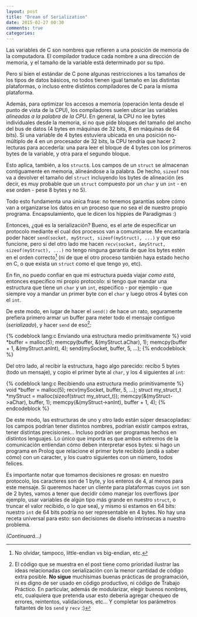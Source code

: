 ```yaml
---
layout: post
title: "Dream of Serialization"
date: 2015-02-27 00:30
comments: true
categories: 
---
```

Las variables de C son nombres que refieren a una posición de memoria de la computadora. El compilador traduce cada nombre a una dirección de memoria, y el tamaño de la variable está determinado por su tipo.

Pero si bien el estándar de C pone algunas restricciones a los tamaños de los tipos de datos básicos, no todos tienen igual tamaño en las distintas plataformas, o incluso entre distintos compiladores de C para la misma plataforma.<!-- more -->

Además, para optimizar los accesos a memoria (operación lenta desde el punto de vista de la CPU), los compiladores suelen ubicar las variables _alineadas a la palabra de la CPU_. En general, la CPU no lee bytes individuales desde la memoria, si no que pide bloques del tamaño del ancho del bus de datos (4 bytes en máquinas de 32 bits, 8 en máquinas de 64 bits). Si una variable de 4 bytes estuviera ubicada en una posición no-múltiplo de 4 en un procesador de 32 bits, la CPU tendría que hacer 2 lecturas para accederla: una para leer el bloque de 4 bytes con los primeros bytes de la variable, y otra para el segundo bloque.

Esto aplica, también, a los `struct`s. Los campos de un `struct` se almacenan contiguamente en memoria, alineándose a la palabra. De hecho, `sizeof` nos va a devolver el tamaño del `struct` incluyendo los bytes de alineación (es decir, es muy probable que un `struct` compuesto por un `char` y un `int` - en ese orden - pese 8 bytes y no 5).

Todo esto fundamenta una única frase: no tenemos garantías sobre cómo van a organizarse los datos en un proceso que no sea el de nuestro propio programa. Encapsulamiento, que le dicen los hippies de Paradigmas :)

Entonces, ¿qué es la serialización? Bueno, es el arte de especificar un protocolo mediante el cual dos procesos van a comunicarse. Me encantaría poder hacer `send(socket, myStruct, sizeof(myStruct), ...)` y que eso funcione, pero si del otro lado me hacen `recv(socket, &myStruct, sizeof(myStruct), ...)` no tengo ninguna garantía de que los bytes estén en el orden correcto[^endianness] (ni de que el otro proceso también haya estado hecho en C, o que exista un `struct` como el que tengo yo, etc).

En fin, no puedo confiar en que mi estructura pueda viajar _como está_, entonces especifico mi propio protocolo: si tengo que mandar una estructura que tiene un `char` y un `int`, especifico - por ejemplo - que siempre voy a mandar un primer byte con el `char` y luego otros 4 bytes con el `int`.

De este modo, en lugar de hacer el `send()` de hace un rato, seguramente prefiera primero armar un buffer para meter todo el mensaje contiguo (_serializado_), y hacer `send` de eso[^disclaimer-codigo]:

{% codeblock lang:c Enviando una estructura medio primitivamente %}
void *buffer = malloc(5);
memcpy(buffer, &(myStruct.aChar), 1);
memcpy(buffer + 1, &(myStruct.anInt), 4);
send(mySocket, buffer, 5, ...);
{% endcodeblock %}

Del otro lado, al recibir la estructura, hago algo parecido: recibo 5 bytes (todo un mensaje), y copio el primer byte al `char`, y los 4 siguientes al `int`:

{% codeblock lang:c Recibiendo una estructura medio primitivamente %}
void *buffer = malloc(5);
recv(mySocket, buffer, 5, ...);
struct my_struct_t *myStruct = malloc(sizeof(struct my_struct_t));
memcpy(&(myStruct->aChar), buffer, 1);
memcpy(&(myStruct->anInt), buffer + 1, 4);
{% endcodeblock %}

De este modo, las estructuras de uno y otro lado están súper desacopladas: los campos podrían tener distintos nombres, podrían existir campos extras, tener distintas precisiones... Incluso podrían ser programas hechos en distintos lenguajes. Lo único que importa es que ambos extremos de la comunicación entiendan cómo deben interpretar esos bytes: si hago un programa en Prolog que relacione el primer byte recibido (andá a saber cómo) con un caracter, y los cuatro siguientes con un número, todos felices.

Es importante notar que tomamos decisiones re grosas: en nuestro protocolo, los caracteres son de 1 byte, y los enteros de 4, al menos para este mensaje. Si queremos hacer un cliente para plataformas cuyos `int` son de 2 bytes, vamos a tener que decidir cómo manejar los overflows (por ejemplo, usar variables de algún tipo más grande en nuestro `struct`, o truncar el valor recibido, o lo que sea), y mismo si estamos en 64 bits: nuestro `int` de 64 bits podría no ser representable en 4 bytes. No hay una receta universal para esto: son decisiones de diseño intrínsecas a nuestro problema.

_(Continuará...)_

[^endianness]: No olvidar, tampoco, little-endian vs big-endian, etc.
[^disclaimer-codigo]: El código que se muestra en el post tiene como prioridad ilustrar las ideas relacionadas con serialización con la menor cantidad de código extra posible. **No sigue** muchísimas buenas prácticas de programación, ni es digno de ser usado en código productivo, ni código de Trabajo Práctico. En particular, además de modularizar, elegir buenos nombres, etc, cualquiera que pretenda usar esto debería agregar chequeo de errores, reintentos, validaciones, etc... Y completar los parámetros faltantes de los `send` y `recv` :)